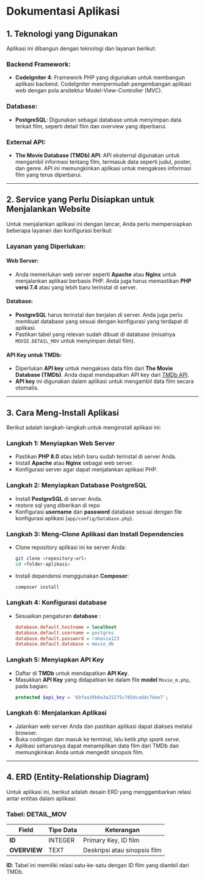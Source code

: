 # Dokumentasi Aplikasi

## 1. Teknologi yang Digunakan

Aplikasi ini dibangun dengan teknologi dan layanan berikut:

### **Backend Framework:**
- **CodeIgniter 4**: Framework PHP yang digunakan untuk membangun aplikasi backend. CodeIgniter mempermudah pengembangan aplikasi web dengan pola arsitektur Model-View-Controller (MVC).

### **Database:**
- **PostgreSQL**: Digunakan sebagai database untuk menyimpan data terkait film, seperti detail film dan overview yang diperbarui.

### **External API:**
- **The Movie Database (TMDb) API**: API eksternal digunakan untuk mengambil informasi tentang film, termasuk data seperti judul, poster, dan genre. API ini memungkinkan aplikasi untuk mengakses informasi film yang terus diperbarui.

---

## 2. Service yang Perlu Disiapkan untuk Menjalankan Website

Untuk menjalankan aplikasi ini dengan lancar, Anda perlu mempersiapkan beberapa layanan dan konfigurasi berikut:

### **Layanan yang Diperlukan:**

#### **Web Server:**
- Anda memerlukan web server seperti **Apache** atau **Nginx** untuk menjalankan aplikasi berbasis PHP. Anda juga harus memastikan **PHP versi 7.4** atau yang lebih baru terinstal di server.

#### **Database:**
- **PostgreSQL** harus terinstal dan berjalan di server. Anda juga perlu membuat database yang sesuai dengan konfigurasi yang terdapat di aplikasi.
- Pastikan tabel yang relevan sudah dibuat di database (misalnya `MOVIE.DETAIL_MOV` untuk menyimpan detail film).

#### **API Key untuk TMDb:**
- Diperlukan **API key** untuk mengakses data film dari **The Movie Database (TMDb)**. Anda dapat mendapatkan API key dari [TMDb API](https://www.themoviedb.org/).
- **API key** ini digunakan dalam aplikasi untuk mengambil data film secara otomatis.

---

## 3. Cara Meng-Install Aplikasi

Berikut adalah langkah-langkah untuk menginstall aplikasi ini:

### **Langkah 1: Menyiapkan Web Server**
- Pastikan **PHP 8.0** atau lebih baru sudah terinstal di server Anda.
- Install **Apache** atau **Nginx** sebagai web server.
- Konfigurasi server agar dapat menjalankan aplikasi PHP.

### **Langkah 2: Menyiapkan Database PostgreSQL**
- Install **PostgreSQL** di server Anda.
- restore sql yang diberikan di repo
- Konfigurasi **username** dan **password** database sesuai dengan file konfigurasi aplikasi (`app/config/Database.php`).

### **Langkah 3: Meng-Clone Aplikasi dan Install Dependencies**
- Clone repository aplikasi ini ke server Anda:
    ```bash
    git clone <repository-url>
    cd <folder-aplikasi>
    ```
- Install dependensi menggunakan **Composer**:
    ```bash
    composer install
    ```

### **Langkah 4: Konfigurasi database**
- Sesuaikan pengaturan **database** :
    ```ini
    database.default.hostname = localhost
    database.default.username = postgres
    database.default.password = rahasia123
    database.default.database = movie_db
    ```

### **Langkah 5: Menyiapkan API Key**
- Daftar di **TMDb** untuk mendapatkan **API Key**.
- Masukkan **API Key** yang  didapatkan ke dalam file **model** `Movie_m.php`, pada bagian:
    ```php
    protected $api_key = '6bfaa39b0a3a25275c765dcaddc7dae7';
    ```

### **Langkah 6: Menjalankan Aplikasi**
- Jalankan web server Anda dan pastikan aplikasi dapat diakses melalui browser.
- Buka codingan dan masuk ke terminal, lalu ketik _php spark serve_.
- Aplikasi seharusnya dapat menampilkan data film dari TMDb dan memungkinkan Anda untuk mengedit sinopsis film.

---

## 4. ERD (Entity-Relationship Diagram)

Untuk aplikasi ini, berikut adalah desain ERD yang menggambarkan relasi antar entitas dalam aplikasi:

### Tabel: DETAIL_MOV
| Field    | Tipe Data | Keterangan                                           |
|----------|-----------|------------------------------------------------------|
| **ID**   | INTEGER   | Primary Key, ID film                                |
| **OVERVIEW** | TEXT     | Deskripsi atau sinopsis film                        |

**ID**: Tabel ini memiliki relasi satu-ke-satu dengan ID film yang diambil dari TMDb.

